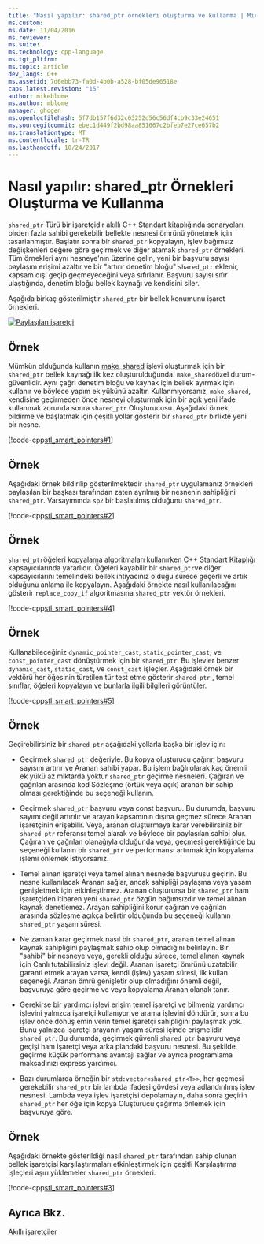```yaml
---
title: "Nasıl yapılır: shared_ptr örnekleri oluşturma ve kullanma | Microsoft Docs"
ms.custom: 
ms.date: 11/04/2016
ms.reviewer: 
ms.suite: 
ms.technology: cpp-language
ms.tgt_pltfrm: 
ms.topic: article
dev_langs: C++
ms.assetid: 7d6ebb73-fa0d-4b0b-a528-bf05de96518e
caps.latest.revision: "15"
author: mikeblome
ms.author: mblome
manager: ghogen
ms.openlocfilehash: 5f7db157f6d32c63252d56c56df4cb9c33e24651
ms.sourcegitcommit: ebec1d449f2bd98aa851667c2bfeb7e27ce657b2
ms.translationtype: MT
ms.contentlocale: tr-TR
ms.lasthandoff: 10/24/2017
---
```

# <a name="how-to-create-and-use-sharedptr-instances"></a>Nasıl yapılır: shared_ptr Örnekleri Oluşturma ve Kullanma
`shared_ptr` Türü bir işaretçidir akıllı C++ Standart kitaplığında senaryoları, birden fazla sahibi gerekebilir bellekte nesnesi ömrünü yönetmek için tasarlanmıştır. Başlatır sonra bir `shared_ptr` kopyalayın, işlev bağımsız değişkenleri değere göre geçirmek ve diğer atamak `shared_ptr` örnekleri. Tüm örnekleri aynı nesneye'nın üzerine gelin, yeni bir başvuru sayısı paylaşım erişimi azaltır ve bir "artırır denetim bloğu" `shared_ptr` eklenir, kapsam dışı geçip geçmeyeceğini veya sıfırlanır. Başvuru sayısı sıfır ulaştığında, denetim bloğu bellek kaynağı ve kendisini siler.  
  
 Aşağıda birkaç gösterilmiştir `shared_ptr` bir bellek konumunu işaret örnekleri.  
  
 [![Paylaşılan işaretçi](../cpp/media/shared_ptr.png "shared_ptr")](assetId:///9785ad08-31d8-411a-86a9-fb9cd9684c27)  
  
## <a name="example"></a>Örnek  
 Mümkün olduğunda kullanın [make_shared](../standard-library/memory-functions.md#make_shared) işlevi oluşturmak için bir `shared_ptr` bellek kaynağı ilk kez oluşturulduğunda. `make_shared`özel durum-güvenlidir. Aynı çağrı denetim bloğu ve kaynak için bellek ayırmak için kullanır ve böylece yapım ek yükünü azaltır. Kullanmıyorsanız, `make_shared`, kendisine geçirmeden önce nesneyi oluşturmak için bir açık yeni ifade kullanmak zorunda sonra `shared_ptr` Oluşturucusu. Aşağıdaki örnek, bildirme ve başlatmak için çeşitli yollar gösterir bir `shared_ptr` birlikte yeni bir nesne.  
  
 [!code-cpp[stl_smart_pointers#1](../cpp/codesnippet/CPP/how-to-create-and-use-shared-ptr-instances_1.cpp)]  
  
## <a name="example"></a>Örnek  
 Aşağıdaki örnek bildirilip gösterilmektedir `shared_ptr` uygulamanız örnekleri paylaşılan bir başkası tarafından zaten ayrılmış bir nesnenin sahipliğini `shared_ptr`. Varsayımında `sp2` bir başlatılmış olduğunu `shared_ptr`.  
  
 [!code-cpp[stl_smart_pointers#2](../cpp/codesnippet/CPP/how-to-create-and-use-shared-ptr-instances_2.cpp)]  
  
## <a name="example"></a>Örnek  
 `shared_ptr`öğeleri kopyalama algoritmaları kullanırken C++ Standart Kitaplığı kapsayıcılarında yararlıdır. Öğeleri kayabilir bir `shared_ptr`ve diğer kapsayıcılarını temelindeki bellek ihtiyacınız olduğu sürece geçerli ve artık olduğunu anlama ile kopyalayın. Aşağıdaki örnekte nasıl kullanılacağını gösterir `replace_copy_if` algoritmasına `shared_ptr` vektör örnekleri.  
  
 [!code-cpp[stl_smart_pointers#4](../cpp/codesnippet/CPP/how-to-create-and-use-shared-ptr-instances_3.cpp)]  
  
## <a name="example"></a>Örnek  
 Kullanabileceğiniz `dynamic_pointer_cast`, `static_pointer_cast`, ve `const_pointer_cast` dönüştürmek için bir `shared_ptr`. Bu işlevler benzer `dynamic_cast`, `static_cast`, ve `const_cast` işleçler. Aşağıdaki örnek bir vektörü her öğesinin türetilen tür test etme gösterir `shared_ptr` , temel sınıflar, öğeleri kopyalayın ve bunlarla ilgili bilgileri görüntüler.  
  
 [!code-cpp[stl_smart_pointers#5](../cpp/codesnippet/CPP/how-to-create-and-use-shared-ptr-instances_4.cpp)]  
  
## <a name="example"></a>Örnek  
 Geçirebilirsiniz bir `shared_ptr` aşağıdaki yollarla başka bir işlev için:  
  
-   Geçirmek `shared_ptr` değeriyle. Bu kopya oluşturucu çağırır, başvuru sayısını artırır ve Aranan sahibi yapar. Bu işlem bağlı olarak kaç önemli ek yükü az miktarda yoktur `shared_ptr` geçirme nesneleri. Çağıran ve çağrılan arasında kod Sözleşme (örtük veya açık) aranan bir sahip olması gerektiğinde bu seçeneği kullanın.  
  
-   Geçirmek `shared_ptr` başvuru veya const başvuru. Bu durumda, başvuru sayımı değil artırılır ve arayan kapsamının dışına geçmez sürece Aranan işaretçinin erişebilir. Veya, aranan oluşturmaya karar verebilirsiniz bir `shared_ptr` referansı temel alarak ve böylece bir paylaşılan sahibi olur. Çağıran ve çağrılan olanağıyla olduğunda veya, geçmesi gerektiğinde bu seçeneği kullanın bir `shared_ptr` ve performansı artırmak için kopyalama işlemi önlemek istiyorsanız.  
  
-   Temel alınan işaretçi veya temel alınan nesnede başvurusu geçirin. Bu nesne kullanılacak Aranan sağlar, ancak sahipliği paylaşma veya yaşam genişletmek için etkinleştirmez. Aranan oluşturursa bir `shared_ptr` ham işaretçiden itibaren yeni `shared_ptr` özgün bağımsızdır ve temel alınan kaynak denetlemez. Arayan sahipliğini korur çağıran ve çağrılan arasında sözleşme açıkça belirtir olduğunda bu seçeneği kullanın `shared_ptr` yaşam süresi.  
  
-   Ne zaman karar geçirmek nasıl bir `shared_ptr`, aranan temel alınan kaynak sahipliğini paylaşmak sahip olup olmadığını belirleyin. Bir "sahibi" bir nesneye veya, gerekli olduğu sürece, temel alınan kaynak için Canlı tutabilirsiniz işlevi değil. Aranan işaretçi ömrünü uzatabilir garanti etmek arayan varsa, kendi (işlev) yaşam süresi, ilk kullan seçeneği. Aranan ömrü genişletir olup olmadığını önemli değil, başvuruya göre geçirme ve veya kopyalama Aranan olanak tanır.  
  
-   Gerekirse bir yardımcı işlevi erişim temel işaretçi ve bilmeniz yardımcı işlevini yalnızca işaretçi kullanıyor ve arama işlevini döndürür, sonra bu işlev önce dönüş emin verin temel işaretçi sahipliğini paylaşmak yok. Bunu yalnızca işaretçi arayanın yaşam süresi içinde erişmelidir `shared_ptr`. Bu durumda, geçirmek güvenli `shared_ptr` başvuru veya geçişi ham işaretçi veya arka plandaki başvuru nesnesi. Bu şekilde geçirme küçük performans avantajı sağlar ve ayrıca programlama maksadınızı express yardımcı.  
  
-   Bazı durumlarda örneğin bir `std:vector<shared_ptr<T>>`, her geçmesi gerekebilir `shared_ptr` bir lambda ifadesi gövdesi veya adlandırılmış işlev nesnesi. Lambda veya işlev işaretçisi depolamayın, daha sonra geçirin `shared_ptr` her öğe için kopya Oluşturucu çağırma önlemek için başvuruya göre.    
  
## <a name="example"></a>Örnek  
 Aşağıdaki örnekte gösterildiği nasıl `shared_ptr` tarafından sahip olunan bellek işaretçisi karşılaştırmaları etkinleştirmek için çeşitli Karşılaştırma işleçleri aşırı yüklemeler `shared_ptr` örnekleri.  
  
 [!code-cpp[stl_smart_pointers#3](../cpp/codesnippet/CPP/how-to-create-and-use-shared-ptr-instances_6.cpp)]  
  
## <a name="see-also"></a>Ayrıca Bkz.  
 [Akıllı işaretçiler](../cpp/smart-pointers-modern-cpp.md)